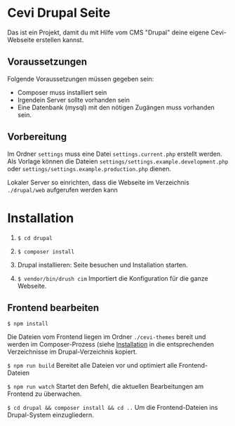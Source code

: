 # Cevi Drupal Seite

Das ist ein Projekt, damit du mit Hilfe vom CMS "Drupal" deine eigene Cevi-Webseite erstellen kannst.

## Voraussetzungen

Folgende Voraussetzungen müssen gegeben sein:

- Composer muss installiert sein
- Irgendein Server sollte vorhanden sein
- Eine Datenbank (mysql) mit den nötigen Zugängen muss vorhanden sein.

## Vorbereitung

Im Ordner `settings` muss eine Datei `settings.current.php` erstellt werden. Als Vorlage können die Dateien
`settings/settings.example.development.php` oder
`settings/settings.example.production.php`
dienen.

Lokaler Server so einrichten, dass die Webseite im Verzeichnis `./drupal/web` aufgerufen werden kann

# <a name="installation">Installation</a>

1) `$ cd drupal`

2) `$ composer install`

3) Drupal installieren: Seite besuchen und Installation starten.

4) `$ vendor/bin/drush cim`
Importiert die Konfiguration für die ganze Webseite.


## Frontend bearbeiten

`$ npm install`

Die Dateien vom Frontend liegen im Ordner `./cevi-themes` bereit und werden im Composer-Prozess (siehe [Installation](#installation) in die entsprechenden Verzeichnisse im Drupal-Verzeichnis kopiert.

`$ npm run build`
Bereitet alle Dateien vor und optimiert alle Frontend-Dateien

`$ npm run watch`
Startet den Befehl, die aktuellen Bearbeitungen am Frontend zu überwachen.

`$ cd drupal && composer install && cd ..`
Um die Frontend-Dateien ins Drupal-System einzugliedern.
